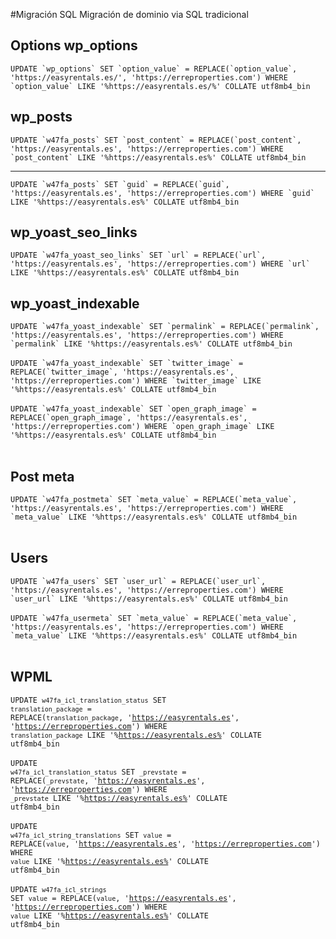 #Migración SQL
Migración de dominio via SQL tradicional

<h2>Options wp_options</h2>
<code>UPDATE `wp_options` SET `option_value` = REPLACE(`option_value`, 'https://easyrentals.es/', 'https://erreproperties.com') WHERE `option_value` LIKE '%https://easyrentals.es/%' COLLATE utf8mb4_bin
</code>

<h2>wp_posts</h2>
<code>UPDATE `w47fa_posts` SET `post_content` = REPLACE(`post_content`, 'https://easyrentals.es', 'https://erreproperties.com') WHERE `post_content` LIKE '%https://easyrentals.es%' COLLATE utf8mb4_bin</code>
<hr/>
<code>UPDATE `w47fa_posts` SET `guid` = REPLACE(`guid`, 'https://easyrentals.es', 'https://erreproperties.com') WHERE `guid` LIKE '%https://easyrentals.es%' COLLATE utf8mb4_bin</code>

<h2>wp_yoast_seo_links</h2>
<code>UPDATE `w47fa_yoast_seo_links` SET `url` = REPLACE(`url`, 'https://easyrentals.es', 'https://erreproperties.com') WHERE `url` LIKE '%https://easyrentals.es%' COLLATE utf8mb4_bin</code>

<h2>wp_yoast_indexable</h2>
<code>UPDATE `w47fa_yoast_indexable` SET `permalink` = REPLACE(`permalink`, 'https://easyrentals.es', 'https://erreproperties.com') WHERE `permalink` LIKE '%https://easyrentals.es%' COLLATE utf8mb4_bin
</code>
<br>
<code>UPDATE `w47fa_yoast_indexable` SET `twitter_image` = REPLACE(`twitter_image`, 'https://easyrentals.es', 'https://erreproperties.com') WHERE `twitter_image` LIKE '%https://easyrentals.es%' COLLATE utf8mb4_bin
</code>
<br>
<code>UPDATE `w47fa_yoast_indexable` SET `open_graph_image` = REPLACE(`open_graph_image`, 'https://easyrentals.es', 'https://erreproperties.com') WHERE `open_graph_image` LIKE '%https://easyrentals.es%' COLLATE utf8mb4_bin
</code>
<br>

<h2>Post meta</h2>
<code>UPDATE `w47fa_postmeta` SET `meta_value` = REPLACE(`meta_value`, 'https://easyrentals.es', 'https://erreproperties.com') WHERE `meta_value` LIKE '%https://easyrentals.es%' COLLATE utf8mb4_bin
</code>

<br>
<h2>Users</h2>
<code>UPDATE `w47fa_users` SET `user_url` = REPLACE(`user_url`, 'https://easyrentals.es', 'https://erreproperties.com') WHERE `user_url` LIKE '%https://easyrentals.es%' COLLATE utf8mb4_bin</code>
<br><br>
<code>UPDATE `w47fa_usermeta` SET `meta_value` = REPLACE(`meta_value`, 'https://easyrentals.es', 'https://erreproperties.com') WHERE `meta_value` LIKE '%https://easyrentals.es%' COLLATE utf8mb4_bin
</code>

<br>
<h2>WPML</h2>

<code>UPDATE `w47fa_icl_translation_status` SET `translation_package` = REPLACE(`translation_package`, 'https://easyrentals.es', 'https://erreproperties.com') WHERE `translation_package` LIKE '%https://easyrentals.es%' COLLATE utf8mb4_bin</code>
<br><br>
<code>UPDATE `w47fa_icl_translation_status` SET `_prevstate` = REPLACE(`_prevstate`, 'https://easyrentals.es', 'https://erreproperties.com') WHERE `_prevstate` LIKE '%https://easyrentals.es%' COLLATE utf8mb4_bin</code>
<br><br>
<code>UPDATE `w47fa_icl_string_translations` SET `value` = REPLACE(`value`, 'https://easyrentals.es', 'https://erreproperties.com') WHERE `value` LIKE '%https://easyrentals.es%' COLLATE utf8mb4_bin</code>
<br><br>
<code>UPDATE `w47fa_icl_strings` SET `value` = REPLACE(`value`, 'https://easyrentals.es', 'https://erreproperties.com') WHERE `value` LIKE '%https://easyrentals.es%' COLLATE utf8mb4_bin</code>
